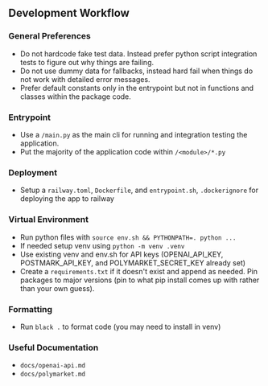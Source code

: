 ## Development Workflow

### General Preferences
- Do not hardcode fake test data. Instead prefer python script integration tests to figure out why things are failing.
- Do not use dummy data for fallbacks, instead hard fail when things do not work with detailed error messages.
- Prefer default constants only in the entrypoint but not in functions and classes within the package code.

### Entrypoint

- Use a `/main.py` as the main cli for running and integration testing the application.
- Put the majority of the application code within `/<module>/*.py`

### Deployment

- Setup a `railway.toml`, `Dockerfile`, and `entrypoint.sh`, `.dockerignore` for deploying the app to railway

### Virtual Environment

- Run python files with `source env.sh && PYTHONPATH=. python ...`
- If needed setup venv using `python -m venv .venv`
- Use existing venv and env.sh for API keys (OPENAI_API_KEY, POSTMARK_API_KEY, and POLYMARKET_SECRET_KEY already set)
- Create a `requirements.txt` if it doesn't exist and append as needed. Pin packages to major versions (pin to what pip install comes up with rather than your own guess).

### Formatting

- Run `black .` to format code (you may need to install in venv)

### Useful Documentation

- `docs/openai-api.md`
- `docs/polymarket.md`